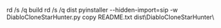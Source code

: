 rd /s /q build
rd /s /q dist
pyinstaller --hidden-import=sip -w DiabloCloneStarHunter.py
copy README.txt dist\DiabloCloneStarHunter\
